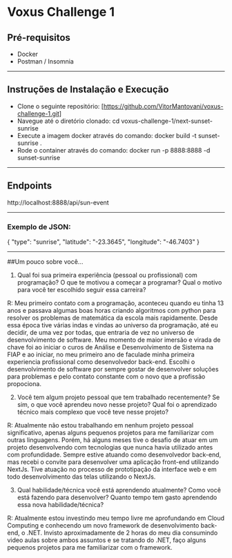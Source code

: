 # Voxus Challenge 1

## Pré-requisitos
 - Docker
 - Postman / Insomnia

 ---

## Instruções de Instalação e Execução

- Clone o seguinte repositório: [https://github.com/VitorMantovani/voxus-challenge-1.git]
- Navegue até o diretório clonado: cd voxus-challenge-1/next-sunset-sunrise
- Execute a imagem docker através do comando: docker build -t sunset-sunrise .
- Rode o container através do comando: docker run -p 8888:8888 -d sunset-sunrise

---

## Endpoints

http://localhost:8888/api/sun-event

---

### Exemplo de JSON:

{
	"type": "sunrise",
	"latitude": "-23.3645",
	"longitude": "-46.7403"
}

---

##Um pouco sobre você...

1) Qual foi sua primeira experiência (pessoal ou profissional) com programação? O que te motivou a começar a programar? Qual o motivo para você ter escolhido seguir essa carreira?

R: Meu primeiro contato com a programação, aconteceu quando eu tinha 13 anos e passava algumas boas horas criando algoritmos com python para resolver os problemas de matemática da escola mais rapidamente. Desde essa época tive várias indas e vindas ao universo da programação, até eu decidir, de uma vez por todas, que entraria de vez no universo de desenvolvimento de software. Meu momento de maior imersão e virada de chave foi ao iniciar o curos de Análise e Desenvolvimento de Sistema na FIAP e ao iniciar, no meu primeiro ano de faculade minha primeira experiencia profissional como desenvolvedor back-end. Escolhi o desenvolvimento de software por sempre gostar de desenvolver soluções para problemas e pelo contato constante com o novo que a profissão propociona. 

2) Você tem algum projeto pessoal que tem trabalhado recentemente? Se sim, o que você aprendeu novo nesse projeto? Qual foi o aprendizado técnico mais complexo que você teve nesse projeto?

R: Atualmente não estou trabalhando em nenhum projeto pessoal significativo, apenas alguns pequenos projetos para me familiarizar com outras linguagens. Porém, há alguns meses tive o desafio de atuar em um projeto desenvolvendo com tecnologias que nunca havia utilizado antes com profundidade. Sempre estive atuando como desenvolvedor back-end, mas recebi o convite para desenvolver uma aplicação front-end utilizando NextJs. Tive atuação no processo de prototipação da interface web e em todo desenvolvimento das telas utilizando o NextJs.

3) Qual habilidade/técnica você está aprendendo atualmente? Como você está fazendo para desenvolver? Quanto tempo tem gasto aprendendo essa nova habilidade/técnica?

R: Atualmente estou investindo meu tempo livre me aprofundando em Cloud Computing e conhecendo um novo framework de desenvolvimento back-end, o .NET. Invisto aproximadamente de 2 horas do meu dia consumindo video aulas sobre ambos assuntos e se tratando do .NET, faço alguns pequenos projetos para me familiarizar com o framework.
